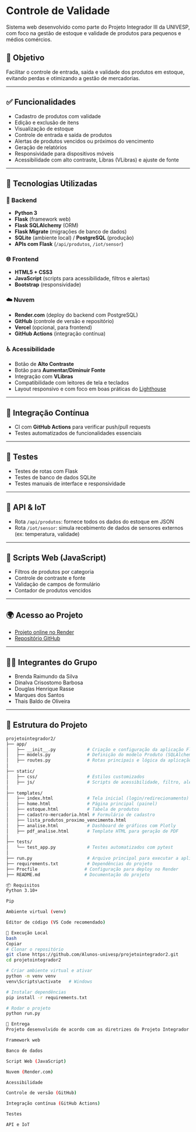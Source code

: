 # Controle de Validade

Sistema web desenvolvido como parte do Projeto Integrador III da UNIVESP, com foco na gestão de estoque e validade de produtos para pequenos e médios comércios.

## 🎯 Objetivo

Facilitar o controle de entrada, saída e validade dos produtos em estoque, evitando perdas e otimizando a gestão de mercadorias.

---

## ✅ Funcionalidades

- Cadastro de produtos com validade
- Edição e exclusão de itens
- Visualização de estoque
- Controle de entrada e saída de produtos
- Alertas de produtos vencidos ou próximos do vencimento
- Geração de relatórios
- Responsividade para dispositivos móveis
- Acessibilidade com alto contraste, Libras (VLibras) e ajuste de fonte

---

## 🧰 Tecnologias Utilizadas

### 🔧 Backend
- **Python 3**
- **Flask** (framework web)
- **Flask SQLAlchemy** (ORM)
- **Flask Migrate** (migrações de banco de dados)
- **SQLite** (ambiente local) / **PostgreSQL** (produção)
- **APIs com Flask** (`/api/produtos`, `/iot/sensor`)

### 🌐 Frontend
- **HTML5 + CSS3**
- **JavaScript** (scripts para acessibilidade, filtros e alertas)
- **Bootstrap** (responsividade)

### ☁️ Nuvem
- **Render.com** (deploy do backend com PostgreSQL)
- **GitHub** (controle de versão e repositório)
- **Vercel** (opcional, para frontend)
- **GitHub Actions** (integração contínua)

### ♿ Acessibilidade
- Botão de **Alto Contraste**
- Botão para **Aumentar/Diminuir Fonte**
- Integração com **VLibras**
- Compatibilidade com leitores de tela e teclados
- Layout responsivo e com foco em boas práticas do [Lighthouse](https://developers.google.com/web/tools/lighthouse/)

---

## 🔁 Integração Contínua

- CI com **GitHub Actions** para verificar push/pull requests
- Testes automatizados de funcionalidades essenciais

---

## 🔬 Testes

- Testes de rotas com Flask
- Testes de banco de dados SQLite
- Testes manuais de interface e responsividade

---

## 🔗 API & IoT

- Rota `/api/produtos`: fornece todos os dados do estoque em JSON
- Rota `/iot/sensor`: simula recebimento de dados de sensores externos (ex: temperatura, validade)

---

## 🧪 Scripts Web (JavaScript)

- Filtros de produtos por categoria
- Controle de contraste e fonte
- Validação de campos de formulário
- Contador de produtos vencidos

---

## 🌍 Acesso ao Projeto

- [Projeto online no Render](https://projetointegrador2-r303.onrender.com)
- [Repositório GitHub](https://github.com/Alunos-univesp/projetointegrador2)

---

## 👨‍💻 Integrantes do Grupo

- Brenda Raimundo da Silva  
- Dinalva Crisostomo Barbosa  
- Douglas Henrique Rasse  
- Marques dos Santos  
- Thais Baldo de Oliveira

---

## 📁 Estrutura do Projeto

```bash
projetointegrador2/
├── app/
│   ├── __init__.py            # Criação e configuração da aplicação Flask
│   ├── models.py              # Definição do modelo Produto (SQLAlchemy)
│   ├── routes.py              # Rotas principais e lógica da aplicação
│
├── static/
│   ├── css/                   # Estilos customizados
│   ├── js/                    # Scripts de acessibilidade, filtro, alerta
│
├── templates/
│   ├── index.html             # Tela inicial (login/redirecionamento)
│   ├── home.html              # Página principal (painel)
│   ├── estoque.html           # Tabela de produtos
│   ├── cadastro-mercadoria.html # Formulário de cadastro
│   ├── lista_produtos_proximo_vencimento.html
│   ├── analise.html           # Dashboard de gráficos com Plotly
│   ├── pdf_analise.html       # Template HTML para geração de PDF
│
├── tests/
│   └── test_app.py            # Testes automatizados com pytest
│
├── run.py                     # Arquivo principal para executar a aplicação
├── requirements.txt           # Dependências do projeto
├── Procfile                  # Configuração para deploy no Render
├── README.md                 # Documentação do projeto

📦 Requisitos
Python 3.10+

Pip

Ambiente virtual (venv)

Editor de código (VS Code recomendado)

🚀 Execução Local
bash
Copiar
# Clonar o repositório
git clone https://github.com/Alunos-univesp/projetointegrador2.git
cd projetointegrador2

# Criar ambiente virtual e ativar
python -m venv venv
venv\Scripts\activate   # Windows

# Instalar dependências
pip install -r requirements.txt

# Rodar o projeto
python run.py

📅 Entrega
Projeto desenvolvido de acordo com as diretrizes do Projeto Integrador III da UNIVESP, atendendo aos critérios obrigatórios:

Framework web

Banco de dados

Script Web (JavaScript)

Nuvem (Render.com)

Acessibilidade

Controle de versão (GitHub)

Integração contínua (GitHub Actions)

Testes

API e IoT